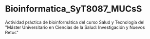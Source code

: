 # Bioinformatica_SyT8087_MUCsS
Actividad práctica de bioinformática del curso Salud y Tecnología del "Máster Universitario en Ciencias de la Salud: Investigación y Nuevos Retos"
